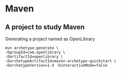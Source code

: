 # Maven
A project to study Maven
-----
Generating a project named as OpenLibrary
```
mvn archetype:generate \
-DgroupId=com.openlibrary \
-DartifactId=openlibrary \
-DarchetypeArtifactId=maven-archetype-quickstart \
-DarchetypeVersion=1.4 -DinteractiveMode=false
```